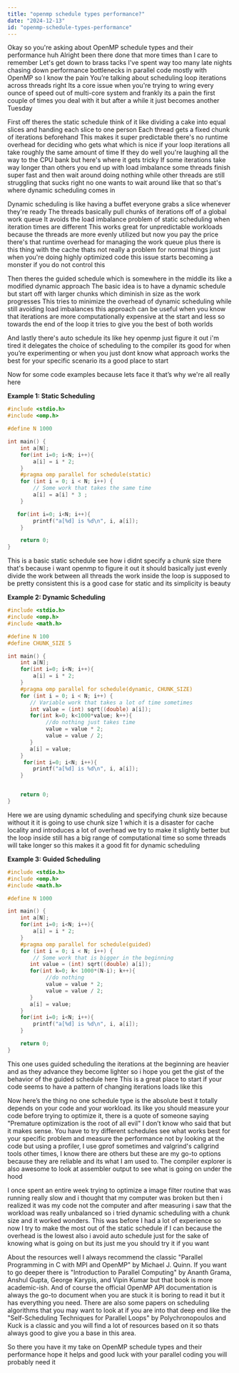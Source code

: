 ```yaml
---
title: "openmp schedule types performance?"
date: "2024-12-13"
id: "openmp-schedule-types-performance"
---
```


Okay so you're asking about OpenMP schedule types and their performance huh Alright been there done that more times than I care to remember Let's get down to brass tacks I've spent way too many late nights chasing down performance bottlenecks in parallel code mostly with OpenMP so I know the pain You’re talking about scheduling loop iterations across threads right Its a core issue when you're trying to wring every ounce of speed out of multi-core system and frankly its a pain the first couple of times you deal with it but after a while it just becomes another Tuesday

First off theres the static schedule think of it like dividing a cake into equal slices and handing each slice to one person Each thread gets a fixed chunk of iterations beforehand This makes it super predictable there's no runtime overhead for deciding who gets what which is nice if your loop iterations all take roughly the same amount of time If they do well you're laughing all the way to the CPU bank but here's where it gets tricky If some iterations take way longer than others you end up with load imbalance some threads finish super fast and then wait around doing nothing while other threads are still struggling that sucks right no one wants to wait around like that so that's where dynamic scheduling comes in

Dynamic scheduling is like having a buffet everyone grabs a slice whenever they're ready The threads basically pull chunks of iterations off of a global work queue It avoids the load imbalance problem of static scheduling when iteration times are different This works great for unpredictable workloads because the threads are more evenly utilized but now you pay the price there's that runtime overhead for managing the work queue plus there is this thing with the cache thats not really a problem for normal things just when you're doing highly optimized code this issue starts becoming a monster if you do not control this

Then theres the guided schedule which is somewhere in the middle its like a modified dynamic approach The basic idea is to have a dynamic schedule but start off with larger chunks which diminish in size as the work progresses This tries to minimize the overhead of dynamic scheduling while still avoiding load imbalances this approach can be useful when you know that iterations are more computationally expensive at the start and less so towards the end of the loop it tries to give you the best of both worlds

And lastly there's auto schedule its like hey openmp just figure it out i'm tired it delegates the choice of scheduling to the compiler its good for when you’re experimenting or when you just dont know what approach works the best for your specific scenario its a good place to start

Now for some code examples because lets face it that’s why we're all really here

**Example 1: Static Scheduling**

```c
#include <stdio.h>
#include <omp.h>

#define N 1000

int main() {
    int a[N];
    for(int i=0; i<N; i++){
        a[i] = i * 2;
    }
    #pragma omp parallel for schedule(static)
    for (int i = 0; i < N; i++) {
        // Some work that takes the same time
        a[i] = a[i] * 3 ;
    }

   for(int i=0; i<N; i++){
        printf("a[%d] is %d\n", i, a[i]);
    }

    return 0;
}
```

This is a basic static schedule see how i didnt specify a chunk size there that's because i want openmp to figure it out it should basically just evenly divide the work between all threads the work inside the loop is supposed to be pretty consistent this is a good case for static and its simplicity is beauty

**Example 2: Dynamic Scheduling**

```c
#include <stdio.h>
#include <omp.h>
#include <math.h>

#define N 100
#define CHUNK_SIZE 5

int main() {
    int a[N];
    for(int i=0; i<N; i++){
        a[i] = i * 2;
    }
    #pragma omp parallel for schedule(dynamic, CHUNK_SIZE)
    for (int i = 0; i < N; i++) {
       // Variable work that takes a lot of time sometimes
       int value = (int) sqrt((double) a[i]);
       for(int k=0; k<1000*value; k++){
            //do nothing just takes time
            value = value * 2;
            value = value / 2;
       }
       a[i] = value;
    }
     for(int i=0; i<N; i++){
        printf("a[%d] is %d\n", i, a[i]);
    }


    return 0;
}
```

Here we are using dynamic scheduling and specifying chunk size because without it it is going to use chunk size 1 which it is a disaster for cache locality and introduces a lot of overhead we try to make it slightly better but the loop inside still has a big range of computational time so some threads will take longer so this makes it a good fit for dynamic scheduling

**Example 3: Guided Scheduling**

```c
#include <stdio.h>
#include <omp.h>
#include <math.h>

#define N 1000

int main() {
    int a[N];
    for(int i=0; i<N; i++){
        a[i] = i * 2;
    }
    #pragma omp parallel for schedule(guided)
    for (int i = 0; i < N; i++) {
        // Some work that is bigger in the beginning
       int value = (int) sqrt((double) a[i]);
       for(int k=0; k< 1000*(N-i); k++){
            //do nothing
            value = value * 2;
            value = value / 2;
       }
       a[i] = value;
    }
    for(int i=0; i<N; i++){
        printf("a[%d] is %d\n", i, a[i]);
    }

    return 0;
}
```

This one uses guided scheduling the iterations at the beginning are heavier and as they advance they become lighter so i hope you get the gist of the behavior of the guided schedule here This is a great place to start if your code seems to have a pattern of changing iterations loads like this

Now here’s the thing no one schedule type is the absolute best it totally depends on your code and your workload. its like you should measure your code before trying to optimize it, there is a quote of someone saying "Premature optimization is the root of all evil" I don’t know who said that but it makes sense. You have to try different schedules see what works best for your specific problem and measure the performance not by looking at the code but using a profiler, I use gprof sometimes and valgrind's callgrind tools other times, I know there are others but these are my go-to options because they are reliable and its what I am used to. The compiler explorer is also awesome to look at assembler output to see what is going on under the hood

I once spent an entire week trying to optimize a image filter routine that was running really slow and i thought that my computer was broken but then i realized it was my code not the computer and after measuring i saw that the workload was really unbalanced so i tried dynamic scheduling with a chunk size and it worked wonders. This was before I had a lot of experience so now I try to make the most out of the static schedule if I can because the overhead is the lowest also i avoid auto schedule just for the sake of knowing what is going on but its just me you should try it if you want

About the resources well I always recommend the classic "Parallel Programming in C with MPI and OpenMP" by Michael J. Quinn. If you want to go deeper there is "Introduction to Parallel Computing" by Ananth Grama, Anshul Gupta, George Karypis, and Vipin Kumar but that book is more academic-ish. And of course the official OpenMP API documentation is always the go-to document when you are stuck it is boring to read it but it has everything you need. There are also some papers on scheduling algorithms that you may want to look at if you are into that deep end like the "Self-Scheduling Techniques for Parallel Loops" by Polychronopoulos and Kuck is a classic and you will find a lot of resources based on it so thats always good to give you a base in this area.

So there you have it my take on OpenMP schedule types and their performance hope it helps and good luck with your parallel coding you will probably need it
